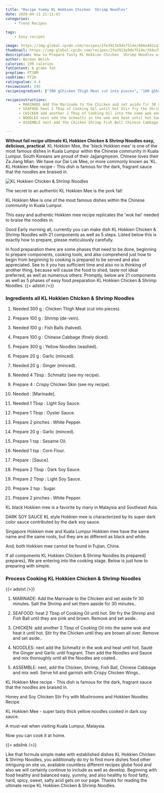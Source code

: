 ```yaml
---
title: "Recipe Yummy KL Hokkien Chicken  Shrimp Noodles"
date: 2020-04-11 21:11:43
categories:
    - Trend Recipes
    
tags:
    - Easy recipes

image: https://img-global.cpcdn.com/recipes/2fe3913e9de7514e/680x482cq70/kl-hokkien-chicken-shrimp-noodles-recipe-main-photo.jpg
thumbnail: https://img-global.cpcdn.com/recipes/2fe3913e9de7514e/350x250cq70/kl-hokkien-chicken-shrimp-noodles-recipe-main-photo.jpg
description: How to Prepare Tasty KL Hokkien Chicken  Shrimp Noodles with 21 ingredients and 5 stages of easy cooking.
author: Norman Welch
calories: 199 calories
fatContent: 6 grams fat
preptime: PT38M
cooktime: PT2H
ratingvalue: 4.4
reviewcount: 245
recipeingredient: ["300 gChicken Thigh Meat cut into pieces", "100 gShrimp devein", "100 gFish Balls halved", "100 gChinese Cabbage finely diced", "300 gYellow Noodles washed", "20 gGarlic minced", "20 gGinger minced", "4 TbspSchmaltz see my recipe", "4Crispy Chicken Skin see my recipe", "Marinade", "1 TbspLight Soy Sauce", "1 TbspOyster Sauce", "2 pinchesWhite Pepper", "20 gGarlic minced", "1 tspSesame Oil", "1 tspCorn Flour", "Sauce", "2 TbspDark Soy Sauce", "2 TbspLight Soy Sauce", "2 tspSugar", "2 pinchesWhite Pepper"]

recipeinstructions: 
      - MARINADE Add the Marinade to the Chicken and set aside fir 30 minutes Salt the Shrimp and set them aaside for 30 minutes 
      - SEAFOOD heat 2 Tbsp of Cooking Oil until hot Stir fry the Shrimp and Fish Ball until they are pink and brown Remove and set aside 
      - CHICKEN add another 2 Tbsp of Cooking Oil into the same wok and heat it until hot Stir fry the Chicken until they are brown all over Remove and set aside 
      - NOODLES next add the Schmaltz in the wok and heat until hot Saut the Ginger and Garlic until fragrant Then add the Noodles and Sauce and mix thoroughly until all the Noodles are coated 
      - ASSEMBLE next add the Chicken Shrimp Fish Ball Chinese Cabbage and mix well Serve hit and garnish with Crispy Chicken Wings

---
```




**Without fail recipe ultimate KL Hokkien Chicken &amp; Shrimp Noodles easy, delicious, practical**. KL Hokkien Mee, the &#39;black Hokkien mee&#39; is one of the most famous dishes in Kuala Lumpur within the Chinese community in Kuala Lumpur. South Koreans are proud of their Jajjangmyeon. Chinese loves their Za Jiang Mian. We have our Dai Lok Mee, or more commonly known as &#39;KL. KL Hokkien Mee recipe - This dish is famous for the dark, fragrant sauce that the noodles are braised in.


![KL Hokkien Chicken &amp; Shrimp Noodles](https://img-global.cpcdn.com/recipes/2fe3913e9de7514e/680x482cq70/kl-hokkien-chicken-shrimp-noodles-recipe-main-photo.jpg "KL Hokkien Chicken &amp; Shrimp Noodles")



The secret to an authentic KL Hokkien Mee is the pork fat!

KL Hokkien Mee is one of the most famous dishes within the Chinese community in Kuala Lumpur.

This easy and authentic Hokkien mee recipe replicates the &#39;wok hei&#39; needed to braise the noodles in.


Good Early morning all, currently you can make dish KL Hokkien Chicken &amp; Shrimp Noodles with 21 components as well as 5 steps. Listed below this is exactly how to prepare, please meticulously carefully.

In food preparation there are some phases that need to be done, beginning to prepare components, cooking tools, and also comprehend just how to begin from beginning to cooking is prepared to be served and also appreciated. See to it you has sufficient time and also no is thinking of another thing, because will cause the food to shed, taste not ideal preferred, as well as numerous others. Promptly, below are 21 components as well as 5 phases of easy food preparation KL Hokkien Chicken &amp; Shrimp Noodles.
{{< adstxt />}}

### Ingredients all KL Hokkien Chicken &amp; Shrimp Noodles


1. Needed 300 g : Chicken Thigh Meat (cut into pieces).

1. Prepare 100 g : Shrimp (de-vein).

1. Needed 100 g : Fish Balls (halved).

1. Prepare 100 g : Chinese Cabbage (finely diced).

1. Prepare 300 g : Yellow Noodles (washed).

1. Prepare 20 g : Garlic (minced).

1. Needed 20 g : Ginger (minced).

1. Needed 4 Tbsp : Schmaltz (see my recipe).

1. Prepare 4 : Crispy Chicken Skin (see my recipe).

1. Needed  : [Marinade].

1. Needed 1 Tbsp : Light Soy Sauce.

1. Prepare 1 Tbsp : Oyster Sauce.

1. Prepare 2 pinches : White Pepper.

1. Prepare 20 g : Garlic (minced).

1. Prepare 1 tsp : Sesame Oil.

1. Needed 1 tsp : Corn Flour.

1. Prepare  : [Sauce].

1. Prepare 2 Tbsp : Dark Soy Sauce.

1. Prepare 2 Tbsp : Light Soy Sauce.

1. Prepare 2 tsp : Sugar.

1. Prepare 2 pinches : White Pepper.


KL black Hokkien mee is a favorite by many in Malaysia and Southeast Asia.

DARK SOY SAUCE KL style Hokkien mee is characterized by its super dark color sauce contributed by the dark soy sauce.

Singapore Hokkien mee and Kuala Lumpur Hokkien mee have the same name and the same roots, but they are as different as black and white.

And, both Hokkien mee cannot be found in Fujian, China.


If all components KL Hokkien Chicken &amp; Shrimp Noodles its prepared| prepares}, We are entering into the cooking stage. Below is just how to preparing with simple.

### Process Cooking KL Hokkien Chicken &amp; Shrimp Noodles

{{< adstxt />}}


1. MARINADE: Add the Marinade to the Chicken and set aside fir 30 minutes. Salt the Shrimp and set them aaside for 30 minutes..



1. SEAFOOD: heat 2 Tbsp of Cooking Oil until hot. Stir fry the Shrimp and Fish Ball until they are pink and brown. Remove and set aside..



1. CHICKEN: add another 2 Tbsp of Cooking Oil into the same wok and heat it until hot. Stir fry the Chicken until they are brown all over. Remove and set aside..



1. NOODLES: next add the Schmaltz in the wok and heat until hot. Sauté the Ginger and Garlic until fragrant. Then add the Noodles and Sauce and mix thoroughly until all the Noodles are coated..



1. ASSEMBLE: next, add the Chicken, Shrimp, Fish Ball, Chinese Cabbage and mix well. Serve hit and garnish with Crispy Chicken Wings..




KL Hokkien Mee recipe - This dish is famous for the dark, fragrant sauce that the noodles are braised in.

Honey and Soy Chicken Stir Fry with Mushrooms and Hokkien Noodles Recipe

KL Hokkien Mee - super tasty thick yellow noodles cooked in dark soy sauce.

A must-eat when visiting Kuala Lumpur, Malaysia.

Now you can cook it at home.


{{< adslink />}}

Like that formula simple make with established dishes KL Hokkien Chicken &amp; Shrimp Noodles, you additionally do try to find more dishes food other intriguing on site us, available countless different recipes globe food and also we will certainly continue to include as well as develop. Beginning with food healthy and balanced easy, yummy, and also healthy to food fatty, hard, spicy, sweet, salty acid gets on our page. Thanks for reading the ultimate recipe KL Hokkien Chicken &amp; Shrimp Noodles.
